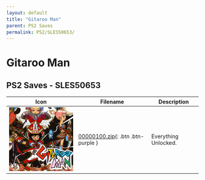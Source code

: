 ```yaml
---
layout: default
title: "Gitaroo Man"
parent: PS2 Saves
permalink: PS2/SLES50653/
---
```

# Gitaroo Man

## PS2 Saves - SLES50653

| Icon | Filename | Description |
|------|----------|-------------|
| ![Gitaroo Man](icon0.png) | [00000100.zip](00000100.zip){: .btn .btn-purple } | Everything Unlocked. |
